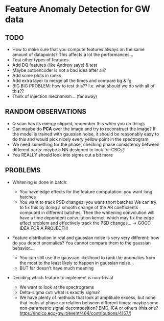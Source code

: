 Feature Anomaly Detection for GW data
=====================================

TODO
----
- How to make sure that you compute features always on the same amount of datapoints? This affects a lot the performances...
- Test other types of features
- Add DQ features (like Andrew says) & test
- Maybe autoencoder is not a bad idea after all?
- Add some plots in ranks
- Add extra layer to merge all the times and compare bg & fg
- BIG BIG PROBLEM: how to test this?? I.e. what should we do with all of this??
- Think of injection mechanism... (far away)

RANDOM OBSERVATIONS
-------------------

- Q scan has its energy clipped, remember this when you do things
- Can maybe do **PCA** over the image and try to reconstruct the image? If the model is trained with gaussian noise, it should be reasonably easy to do this and would pick nicely every yellow point in the spectrogram
- We need something for the phase, checking phase consistency between different parts: maybe a NN designed to look for CBCs?
- You REALLY should look into sigma cut a bit more


PROBLEMS
--------

- Whitening is done in batch:
	* You have edge effects for the feature computation: you want long batches
	* You want to track PSD changes: you want short batches
  We can try to fix this by doing a smooth change of the AR coefficients computed in different batches. Then the whitening convolution will have a time dependent convulution kernel, which may fix the edge effect problem and effectively track the PSD changes... -> GOOD IDEA FOR A PROJECT!!!

- Feature distribution in real and gaussian noise is very very different: how do you detect anomalies? You cannot compare them to the gaussian behavior...
	* You can still use the gaussian likelihood to rank the anomalies from the most to the least likely to happen in gaussian noise...
	* BUT far doesn't have much meaning

- Deciding which feature to implement is non-trivial
	* We want to look at the spectrograms
	* Delta-sigma cut: what is exactly sigma?
	* We have plenty of methods that look at amplitude excess, but none that looks at phase correlation between different times: maybe some non-parametric signal decomposition? EMD, ICA or others (this one? https://indico.ego-gw.it/event/464/contributions/4157/)
	
